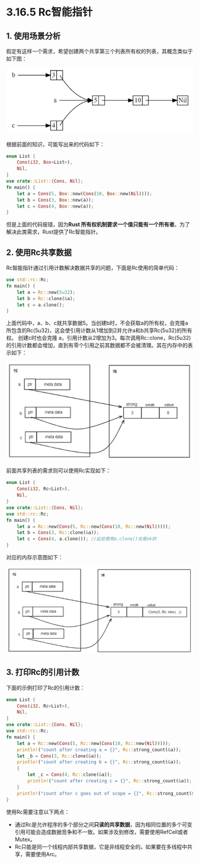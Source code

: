 # 3.16.5 Rc智能指针
## 1. 使用场景分析
假定有这样一个需求，希望创建两个共享第三个列表所有权的列表，其概念类似于如下图：

![注释](../../assets/26.png)

根据前面的知识，可能写出来的代码如下：
```Rust
enum List {
    Cons(i32, Box<List>),
    Nil,
}
use crate::List::{Cons, Nil};
fn main() {
    let a = Cons(5, Box::new(Cons(10, Box::new(Nil))));
    let b = Cons(3, Box::new(a));
    let c = Cons(4, Box::new(a));
}
```

但是上面的代码报错，因为**Rust 所有权机制要求一个值只能有一个所有者**。为了解决此类需求，Rust提供了Rc智能指针。

## 2. 使用Rc共享数据
Rc智能指针通过引用计数解决数据共享的问题，下面是Rc使用的简单代码：
```Rust
use std::rc::Rc;
fn main() {
    let a = Rc::new(5u32);
    let b = Rc::clone(&a);
    let c = a.clone();  
}
```
上面代码中，a、b、c就共享数据5。当创建b时，不会获取a的所有权，会克隆a所包含的Rc(5u32)，这会使引用计数从1增加到2并允许a和b共享Rc(5u32)的所有权。
创建c时也会克隆 a，引用计数从2增加为3。每次调用Rc::clone，Rc(5u32)的引用计数都会增加，直到有零个引用之前其数据都不会被清理。其在内存中的表示如下：

![注释](../../assets/27.png)

前面共享列表的需求则可以使用Rc实现如下：
```Rust
enum List {
    Cons(i32, Rc<List>),
    Nil,
}
use crate::List::{Cons, Nil};
use std::rc::Rc;
fn main() {
    let a = Rc::new(Cons(5, Rc::new(Cons(10, Rc::new(Nil)))));
    let b = Cons(3, Rc::clone(&a));
    let c = Cons(4, a.clone()); //此处使用a.clone()也是ok的
}
```

对应的内存示意图如下：

![注释](../../assets/28.png)



## 3. 打印Rc的引用计数
下面的示例打印了Rc的引用计数：
```Rust
enum List {
    Cons(i32, Rc<List>),
    Nil,
}
use crate::List::{Cons, Nil};
use std::rc::Rc;
fn main() {
    let a = Rc::new(Cons(5, Rc::new(Cons(10, Rc::new(Nil)))));
    println!("count after creating a = {}", Rc::strong_count(&a));
    let _b = Cons(3, Rc::clone(&a));
    println!("count after creating b = {}", Rc::strong_count(&a));
    {
        let _c = Cons(4, Rc::clone(&a));
        println!("count after creating c = {}", Rc::strong_count(&a));
    }
    println!("count after c goes out of scope = {}", Rc::strong_count(&a));
}
```

使用Rc需要注意以下两点：

- 通过Rc是允许程序的多个部分之间**只读的共享数据**，因为相同位置的多个可变引用可能会造成数据竞争和不一致。如果涉及到修改，需要使用RefCell或者Mutex。
- Rc只能是同一个线程内部共享数据，它是非线程安全的。如果要在多线程中共享，需要使用Arc。

